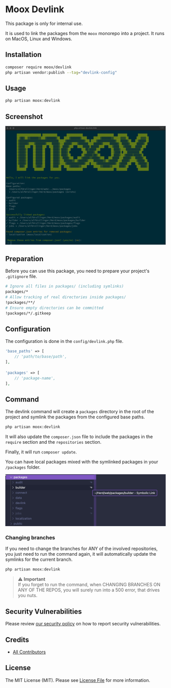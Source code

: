# Moox Devlink

This package is only for internal use.

It is used to link the packages from the `moox` monorepo into a project. It runs on MacOS, Linux and Windows.

## Installation

```bash
composer require moox/devlink
php artisan vendor:publish --tag="devlink-config"
```

## Usage

```bash
php artisan moox:devlink
```

## Screenshot

![Moox Devlink](./devlink.jpg)

## Preparation

Before you can use this package, you need to prepare your project's `.gitignore` file.

```bash
# Ignore all files in packages/ (including symlinks)
packages/*
# Allow tracking of real directories inside packages/
!packages/**/
# Ensure empty directories can be committed
!packages/*/.gitkeep
```

## Configuration

The configuration is done in the `config/devlink.php` file.

```php
'base_paths' => [
    // 'path/to/base/path',
],

'packages' => [
    // 'package-name',
],
```

## Command

The devlink command will create a `packages` directory in the root of the project and symlink the packages from the configured base paths.

```bash
php artisan moox:devlink
```

It will also update the `composer.json` file to include the packages in the `require` section and the `repositories` section.

Finally, it will run `composer update`.

You can have local packages mixed with the symlinked packages in your `/packages` folder.

![Moox Devlink](./devlink-mix.jpg)

### Changing branches

If you need to change the branches for ANY of the involved repositories, you just need to run the command again, it will automatically update the symlinks for the current branch.

```bash
php artisan moox:devlink
```

> ⚠️ **Important**  
> If you forget to run the command, when CHANGING BRANCHES ON ANY OF THE REPOS, you will surely run into a 500 error, that drives you nuts.

## Security Vulnerabilities

Please review [our security policy](https://github.com/mooxphp/moox/security/policy) on how to report security vulnerabilities.

## Credits

-   [All Contributors](../../contributors)

## License

The MIT License (MIT). Please see [License File](LICENSE.md) for more information.
